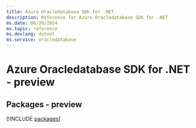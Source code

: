 ```yaml
---
title: Azure Oracledatabase SDK for .NET
description: Reference for Azure Oracledatabase SDK for .NET
ms.date: 06/28/2024
ms.topic: reference
ms.devlang: dotnet
ms.service: oracledatabase
---
```

# Azure Oracledatabase SDK for .NET - preview
## Packages - preview
[!INCLUDE [packages](oracledatabase-index.md)]